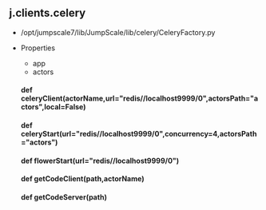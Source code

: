 ## j.clients.celery

- /opt/jumpscale7/lib/JumpScale/lib/celery/CeleryFactory.py
- Properties
    - app
    - actors

    #### def celeryClient(actorName,url="redis//localhost9999/0",actorsPath="actors",local=False) 
    #### def celeryStart(url="redis//localhost9999/0",concurrency=4,actorsPath="actors") 
    #### def flowerStart(url="redis//localhost9999/0") 
    #### def getCodeClient(path,actorName) 
    #### def getCodeServer(path) 
